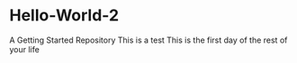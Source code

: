 # Hello-World-2
A Getting Started Repository
This is a test
This is the first day of the rest of your life

